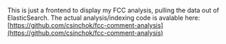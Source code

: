 This is just a frontend to display my FCC analysis, pulling the data out of ElasticSearch. The actual analysis/indexing code is avalable here: [https://github.com/csinchok/fcc-comment-analysis](https://github.com/csinchok/fcc-comment-analysis)